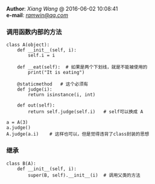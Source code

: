 **Author**: *Xiang Wang* @   2016-06-02 10:08:41  
**e-mail**: [*ramwin@qq.com*](mailto:ramwin@qq.com)  

### 调用函数内部的方法

    class A(object):
        def __init__(self, i):
            self.i = i

        def __eat(self):  # 如果是两个下划线，就是不能被使用的
            print("It is eating")

        @staticmethod   # 这个必须有
        def judge(i):
            return isinstance(i, int)

        def out(self):
            return self.judge(self.i)   # self可以换成 A

    a = A(3)
    a.judge()
    A.judge(a.i)    # 这样也可以，但是觉得违背了class封装的思想

### 继承
    class B(A):
        def __init__(self, i):
            super(B, self).__init__(i)  # 调用父类的方法
